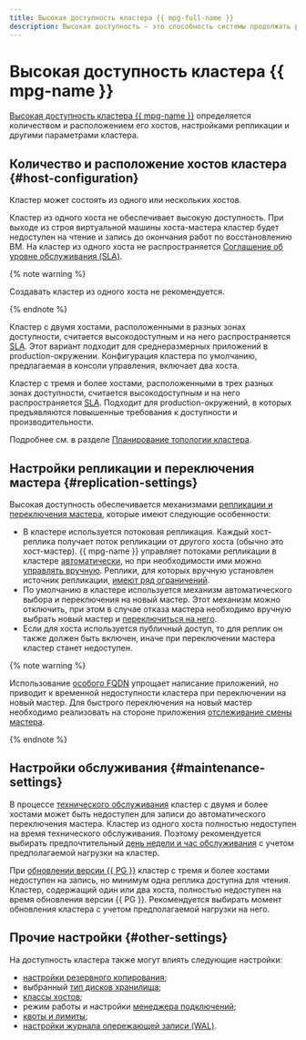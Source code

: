 ```yaml
---
title: Высокая доступность кластера {{ mpg-full-name }}
description: Высокая доступность — это способность системы продолжать работу при отказе одного или нескольких компонентов. Высокая доступность кластера {{ mpg-name }} определяется количеством и расположением его хостов, настройками репликации и другими параметрами кластера.
---
```


# Высокая доступность кластера {{ mpg-name }}

[Высокая доступность кластера {{ mpg-name }}](../../architecture/fault-tolerance.md#mdb-ha) определяется количеством и расположением его хостов, настройками репликации и другими параметрами кластера.

## Количество и расположение хостов кластера {#host-configuration}

Кластер может состоять из одного или нескольких хостов.

Кластер из одного хоста не обеспечивает высокую доступность. При выходе из строя виртуальной машины хоста-мастера кластер будет недоступен на чтение и запись до окончания работ по восстановлению ВМ. На кластер из одного хоста не распространяется [Соглашение об уровне обслуживания (SLA)](https://yandex.ru/legal/cloud_sla_mdb/).

{% note warning %}

Создавать кластер из одного хоста не рекомендуется.

{% endnote %}

Кластер с двумя хостами, расположенными в разных зонах доступности, считается высокодоступным и на него распространяется [SLA](https://yandex.ru/legal/cloud_sla_mdb/). Этот вариант подходит для среднеразмерных приложений в production-окружении. Конфигурация кластера по умолчанию, предлагаемая в консоли управления, включает два хоста.

Кластер с тремя и более хостами, расположенными в трех разных зонах доступности, считается высокодоступным и на него распространяется [SLA](https://yandex.ru/legal/cloud_sla_mdb/). Подходит для production-окружений, в которых предъявляются повышенные требования к доступности и производительности.

Подробнее см. в разделе [Планирование топологии кластера](planning-cluster-topology.md).

## Настройки репликации и переключения мастера {#replication-settings}

Высокая доступность обеспечивается механизмами [репликации и переключения мастера](replication.md), которые имеют следующие особенности:

* В кластере используется потоковая репликация. Каждый хост-реплика получает поток репликации от другого хоста (обычно это хост-мастер). {{ mpg-name }} управляет потоками репликации в кластере [автоматически](replication.md#replication-auto), но при необходимости ими можно [управлять вручную](../operations/hosts.md#update). Реплики, для которых вручную установлен источник репликации, [имеют ряд ограничений](replication.md#replication-manual).
* По умолчанию в кластере используется механизм автоматического выбора и переключения на новый мастер. Этот механизм можно отключить, при этом в случае отказа мастера необходимо вручную выбрать новый мастер и [переключиться на него](../operations/update.md#start-manual-failover).
* Если для хоста используется публичный доступ, то для реплик он также должен быть включен, иначе при переключении мастера кластер станет недоступен.

{% note warning %}

Использование [особого FQDN](../operations/connect.md#special-fqdns) упрощает написание приложений, но приводит к временной недоступности кластера при переключении на новый мастер. Для быстрого переключения на новый мастер необходимо реализовать на стороне приложения [отслеживание смены мастера](planning-cluster-topology.md#cluster-availability).

{% endnote %}

## Настройки обслуживания {#maintenance-settings}

В процессе [технического обслуживания](maintenance.md) кластер с двумя и более хостами может быть недоступен для записи до автоматического переключения мастера. Кластер из одного хоста полностью недоступен на время технического обслуживания. Поэтому рекомендуется выбирать предпочтительный [день недели и час обслуживания](maintenance.md#maintenance-window) с учетом предполагаемой нагрузки на кластер.

При [обновлении версии {{ PG }}](../operations/cluster-version-update.md) кластер с тремя и более хостами недоступен на запись, но минимум одна реплика доступна для чтения. Кластер, содержащий один или два хоста, полностью недоступен на время обновления версии {{ PG }}. Рекомендуется выбирать момент обновления кластера с учетом предполагаемой нагрузки на него.

## Прочие настройки {#other-settings}

На доступность кластера также могут влиять следующие настройки:

* [настройки резервного копирования](backup.md);
* выбранный [тип дисков хранилища](storage.md);
* [классы хостов](instance-types.md);
* режим работы и настройки [менеджера подключений](pooling.md);
* [квоты и лимиты](limits.md);
* [настройки журнала опережающей записи (WAL)](replication.md#write-sync-and-read-consistency).
